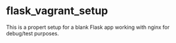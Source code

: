 # flask_vagrant_setup
This is a propert setup for a blank Flask app working with nginx for debug/test purposes.
